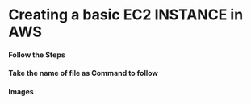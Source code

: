 # Creating a basic EC2 INSTANCE in AWS

#### Follow the Steps
#### Take the name of file as Command to follow
#### Images
